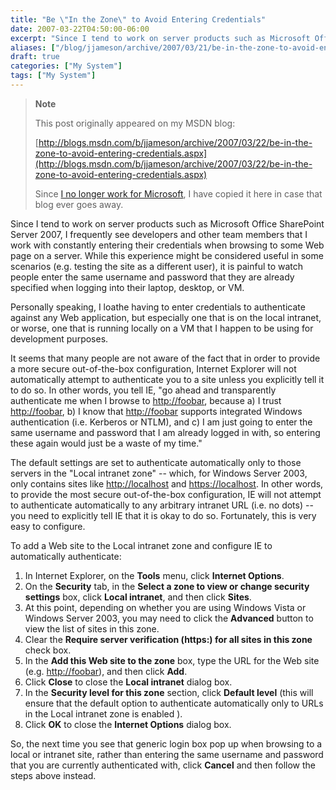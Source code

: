 ```yaml
---
title: "Be \"In the Zone\" to Avoid Entering Credentials"
date: 2007-03-22T04:50:00-06:00
excerpt: "Since I tend to work on server products such as Microsoft Office SharePoint Server 2007, I frequently see developers and other team members that I work with constantly entering their credentials when browsing to some Web page on a server. While this experience..."
aliases: ["/blog/jjameson/archive/2007/03/21/be-in-the-zone-to-avoid-entering-credentials.aspx", "/blog/jjameson/archive/2007/03/22/be-in-the-zone-to-avoid-entering-credentials.aspx"]
draft: true
categories: ["My System"]
tags: ["My System"]
---
```


> **Note**
>
> This post originally appeared on my MSDN blog:
>
> [http://blogs.msdn.com/b/jjameson/archive/2007/03/22/be-in-the-zone-to-avoid-entering-credentials.aspx](http://blogs.msdn.com/b/jjameson/archive/2007/03/22/be-in-the-zone-to-avoid-entering-credentials.aspx)
>
> Since 			[I no longer work for Microsoft](/blog/jjameson/2011/09/02/last-day-with-microsoft), I have copied it here in case that  			blog ever goes away.

Since I tend to work on server products such as Microsoft Office SharePoint  	Server 2007, I frequently see developers and other team members that I work  	with constantly entering their credentials when browsing to some Web page on  	a server. While this experience might be considered useful in some scenarios  	(e.g. testing the site as a different user), it is painful to watch people enter  	the same username and password that they are already specified when logging  	into their laptop, desktop, or VM.

Personally speaking, I loathe having to enter credentials to authenticate  	against any Web application, but especially one that is on the local intranet,  	or worse, one that is running locally on a VM that I happen to be using for  	development purposes.

It seems that many people are not aware of the fact that in order to provide  	a more secure out-of-the-box configuration, Internet Explorer will not automatically  	attempt to authenticate you to a site unless you explicitly tell it to do so.  	In other words, you tell IE, "go ahead and transparently authenticate me when  	I browse to [http://foobar](http://foobar/), because  	a) I trust [http://foobar](http://foobar/), b) I know  	that [http://foobar](http://foobar/) supports integrated  	Windows authentication (i.e. Kerberos or NTLM), and c) I am just going to enter  	the same username and password that I am already logged in with, so entering  	these again would just be a waste of my time."

The default settings are set to authenticate automatically only to those  	servers in the "Local intranet zone" -- which, for Windows Server 2003, only  	contains sites like [http://localhost](http://localhost/)  	and [https://localhost](https://localhost/). In other  	words, to provide the most secure out-of-the-box configuration, IE will not  	attempt to authenticate automatically to any arbitrary intranet URL (i.e. no  	dots) -- you need to explicitly tell IE that it is okay to do so. Fortunately,  	this is very easy to configure.

To add a Web site to the Local intranet zone and configure IE to automatically  	authenticate:

1. In Internet Explorer, on the **Tools** menu, click
   **Internet Options**.
2. On the **Security** tab, in the **Select a zone to
   view or change security settings** box, click **Local intranet**,
   and then click **Sites**.
3. At this point, depending on whether you are using Windows Vista or Windows
   Server 2003, you may need to click the **Advanced** button
   to view the list of sites in this zone.
4. Clear the **Require server verification (https:) for all sites
   in this zone** check box.
5. In the **Add this Web site to the zone** box, type the
   URL for the Web site (e.g. [http://foobar](http://foobar/)),
   and then click **Add**.
6. Click **Close** to close the **Local intranet**
   dialog box.
7. In the **Security level for this zone** section, click
   **Default level** (this will ensure that the default option
   to authenticate automatically only to URLs in the Local intranet zone is
   enabled ).
8. Click **OK** to close the **Internet Options**
   dialog box.

So, the next time you see that generic login box pop up when browsing to  	a local or intranet site, rather than entering the same username and password  	that you are currently authenticated with, click **Cancel** and  	then follow the steps above instead.

